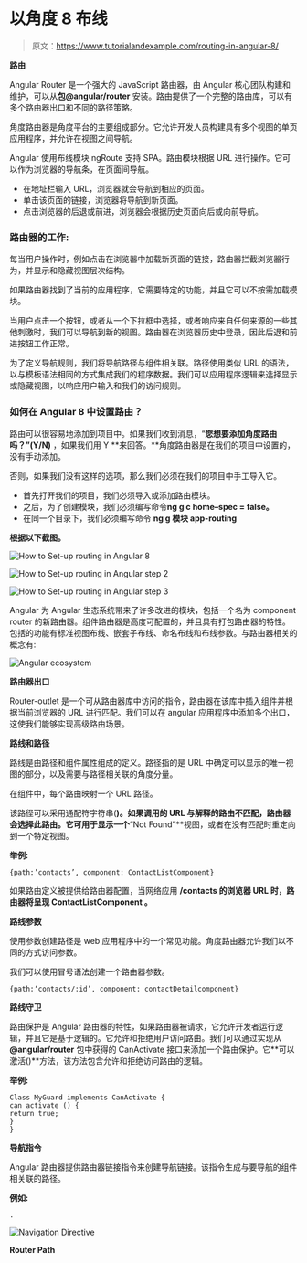 # 以角度 8 布线

> 原文：<https://www.tutorialandexample.com/routing-in-angular-8/>

**路由**

Angular Router 是一个强大的 JavaScript 路由器，由 Angular 核心团队构建和维护，可以从**包@angular/router** 安装。路由提供了一个完整的路由库，可以有多个路由器出口和不同的路径策略。

角度路由器是角度平台的主要组成部分。它允许开发人员构建具有多个视图的单页应用程序，并允许在视图之间导航。

Angular 使用布线模块 ngRoute 支持 SPA。路由模块根据 URL 进行操作。它可以作为浏览器的导航条，在页面间导航。

*   在地址栏输入 URL，浏览器就会导航到相应的页面。
*   单击该页面的链接，浏览器将导航到新页面。
*   点击浏览器的后退或前进，浏览器会根据历史页面向后或向前导航。

### 路由器的工作:

每当用户操作时，例如点击在浏览器中加载新页面的链接，路由器拦截浏览器行为，并显示和隐藏视图层次结构。

如果路由器找到了当前的应用程序，它需要特定的功能，并且它可以不按需加载模块。

当用户点击一个按钮，或者从一个下拉框中选择，或者响应来自任何来源的一些其他刺激时，我们可以导航到新的视图。路由器在浏览器历史中登录，因此后退和前进按钮工作正常。

为了定义导航规则，我们将导航路径与组件相关联。路径使用类似 URL 的语法，以与模板语法相同的方式集成我们的程序数据。我们可以应用程序逻辑来选择显示或隐藏视图，以响应用户输入和我们的访问规则。

### 如何在 Angular 8 中设置路由？

路由可以很容易地添加到项目中。如果我们收到消息，“**您想要添加角度路由吗？”(Y/N)** ，如果我们用 Y **来回答。**角度路由器是在我们的项目中设置的，没有手动添加。

否则，如果我们没有这样的选项，那么我们必须在我们的项目中手工导入它。

*   首先打开我们的项目，我们必须导入或添加路由模块。
*   之后，为了创建模块，我们必须编写命令**ng g c home–spec = false。**
*   在同一个目录下，我们必须编写命令 **ng g 模块 app-routing**

**根据以下截图。**

![How to Set-up routing in Angular 8](img/e5c88cb0fd86bc6c54e5cb899026701e.png)

![How to Set-up routing in Angular  step 2](img/5623b12e17aa5f0a8cd19b3938d34d8a.png)

![How to Set-up routing in Angular  step 3](img/e4c5b43b21e93d6513af6fcec156a2ef.png)

Angular 为 Angular 生态系统带来了许多改进的模块，包括一个名为 component router 的新路由器。组件路由器是高度可配置的，并且具有打包路由器的特性。包括的功能有标准视图布线、嵌套子布线、命名布线和布线参数。与路由器相关的概念有:

![Angular ecosystem](img/734a4fce3ae624dced4d19f18180eac0.png)

**路由器出口**

Router-outlet 是一个可从路由器库中访问的指令，路由器在该库中插入组件并根据当前浏览器的 URL 进行匹配。我们可以在 angular 应用程序中添加多个出口，这使我们能够实现高级路由场景。

**路线和路径**

路线是由路径和组件属性组成的定义。路径指的是 URL 中确定可以显示的唯一视图的部分，以及需要与路径相关联的角度分量。

在组件中，每个路由映射一个 URL 路径。

该路径可以采用通配符字符串(**)。如果调用的 URL 与解释的路由不匹配，路由器会选择此路由。它可用于显示一个**“Not Found”**视图，或者在没有匹配时重定向到一个特定视图。

**举例:**

```
{path:’contacts’, component: ContactListComponent}
```

如果路由定义被提供给路由器配置，当网络应用 **/contacts 的浏览器 URL 时，路由器将呈现 **ContactListComponent** 。**

**路线参数**

使用参数创建路径是 web 应用程序中的一个常见功能。角度路由器允许我们以不同的方式访问参数。

我们可以使用冒号语法创建一个路由器参数。

```
{path:‘contacts/:id’, component: contactDetailcomponent}
```

**路线守卫**

路由保护是 Angular 路由器的特性，如果路由器被请求，它允许开发者运行逻辑，并且它是基于逻辑的。它允许和拒绝用户访问路由。我们可以通过实现从 **@angular/router** 包中获得的 CanActivate 接口来添加一个路由保护。它**可以激活()**方法，该方法包含允许和拒绝访问路由的逻辑。

**举例:**

```
Class MyGuard implements CanActivate {
can activate () {
return true;
}
} 
```

**导航指令**

Angular 路由器提供路由器链接指令来创建导航链接。该指令生成与要导航的组件相关联的路径。

**例如:**

```
. 
```

![Navigation Directive](img/11139d35b7cb456740ec160cf1e03927.png)

**Router Path**

